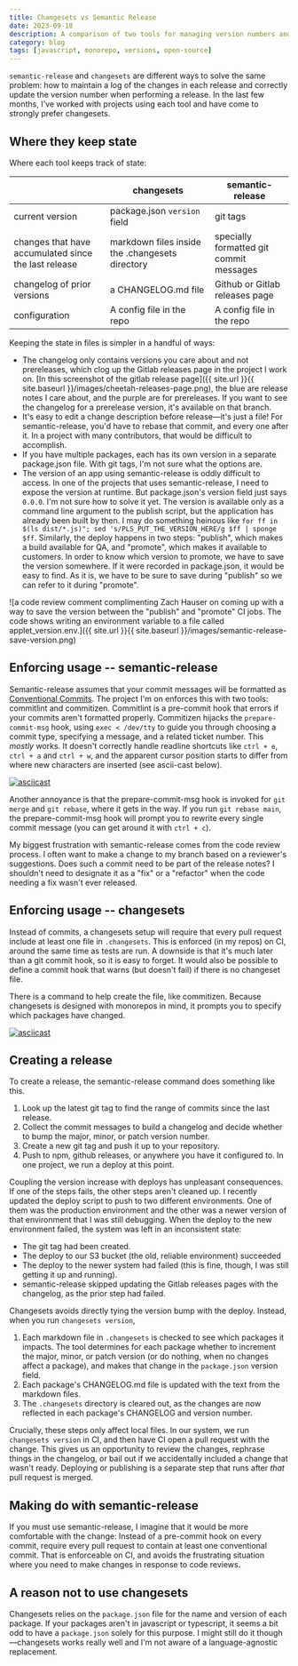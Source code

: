```yaml
---
title: Changesets vs Semantic Release
date: 2023-09-18
description: A comparison of two tools for managing version numbers and changelogs in a monorepo
category: blog
tags: [javascript, monorepo, versions, open-source]
---
```


`semantic-release` and `changesets` are different ways to solve the same problem: how to maintain a log of the changes in each release and correctly update the version number when performing a release. In the last few months, I've worked with projects using each tool and have come to strongly prefer changesets.

## Where they keep state

Where each tool keeps track of state:

|                                                      | changesets                                      | semantic-release                        |
| ---------------------------------------------------- | ----------------------------------------------- | --------------------------------------- |
| current version                                      | package.json `version` field                    | git tags                                |
| changes that have accumulated since the last release | markdown files inside the .changesets directory | specially formatted git commit messages |
| changelog of prior versions                          | a CHANGELOG.md file                             | Github or Gitlab releases page          |
| configuration                                        | A config file in the repo                       | A config file in the repo               |

Keeping the state in files is simpler in a handful of ways:

- The changelog only contains versions you care about and not prereleases, which clog up the Gitlab releases page in the project I work on. [In this screenshot of the gitlab release page]({{ site.url }}{{ site.baseurl }}/images/cheetah-releases-page.png), the blue are release notes I care about, and the purple are for prereleases. If you want to see the changelog for a prerelease version, it's available on that branch.
- It's easy to edit a change description before release—it's just a file! For semantic-release, you'd have to rebase that commit, and every one after it. In a project with many contributors, that would be difficult to accomplish.
- If you have multiple packages, each has its own version in a separate package.json file. With git tags, I'm not sure what the options are.
- The version of an app using semantic-release is oddly difficult to access. In one of the projects that uses semantic-release, I need to expose the version at runtime. But package.json's version field just says `0.0.0`. I'm not sure how to solve it yet. The version is available only as a command line argument to the publish script, but the application has already been built by then. I may do something heinous like `for ff in $(ls dist/*.js)"; sed 's/PLS_PUT_THE_VERSION_HERE/g $ff | sponge $ff`. Similarly, the deploy happens in two steps: "publish", which makes a build available for QA, and "promote", which makes it available to customers. In order to know which version to promote, we have to save the version somewhere. If it were recorded in package.json, it would be easy to find. As it is, we have to be sure to save during "publish" so we can refer to it during "promote".

![a code review comment complimenting Zach Hauser on coming up with a way to save the version between the "publish" and "promote" CI jobs. The code shows writing an environment variable to a file called applet_version.env.]({{ site.url }}{{ site.baseurl }}/images/semantic-release-save-version.png)

## Enforcing usage -- semantic-release

Semantic-release assumes that your commit messages will be formatted as [Conventional Commits](https://www.conventionalcommits.org/). The project I'm on enforces this with two tools: commitlint and commitizen. Commitlint is a pre-commit hook that errors if your commits aren't formatted properly. Commitizen hijacks the `prepare-commit-msg` hook, using `exec < /dev/tty` to guide you through choosing a commit type, specifying a message, and a related ticket number. This _mostly_ works. It doesn't correctly handle readline shortcuts like `ctrl + e`, `ctrl + a` and `ctrl + w`, and the apparent cursor position starts to differ from where new characters are inserted (see ascii-cast below).

[![asciicast](https://asciinema.org/a/mB0Ijt44wwVRXdP86Ni2gu9at.svg)](https://asciinema.org/a/mB0Ijt44wwVRXdP86Ni2gu9at)

Another annoyance is that the prepare-commit-msg hook is invoked for `git merge` and `git rebase`, where it gets in the way. If you run `git rebase main`, the prepare-commit-msg hook will prompt you to rewrite every single commit message (you can get around it with `ctrl + c`).

My biggest frustration with semantic-release comes from the code review process. I often want to make a change to my branch based on a reviewer's suggestions. Does such a commit need to be part of the release notes? I shouldn't need to designate it as a "fix" or a "refactor" when the code needing a fix wasn't ever released.

## Enforcing usage -- changesets

Instead of commits, a changesets setup will require that every pull request include at least one file in `.changesets`. This is enforced (in my repos) on CI, around the same time as tests are run. A downside is that it's much later than a git commit hook, so it is easy to forget. It would also be possible to define a commit hook that warns (but doesn't fail) if there is no changeset file.

There is a command to help create the file, like commitizen. Because changesets is designed with monorepos in mind, it prompts you to specify which packages have changed.

[![asciicast](https://asciinema.org/a/BBIqjLLpgnojC2Rfn7FuaGCmI.svg)](https://asciinema.org/a/BBIqjLLpgnojC2Rfn7FuaGCmI)

## Creating a release

To create a release, the semantic-release command does something like this.

1. Look up the latest git tag to find the range of commits since the last release.
2. Collect the commit messages to build a changelog and decide whether to bump the major, minor, or patch version number.
3. Create a new git tag and push it up to your repository.
4. Push to npm, github releases, or anywhere you have it configured to. In one project, we run a deploy at this point.

Coupling the version increase with deploys has unpleasant consequences. If one of the steps fails, the other steps aren't cleaned up. I recently updated the deploy script to push to two different environments. One of them was the production environment and the other was a newer version of that environment that I was still debugging. When the deploy to the new environment failed, the system was left in an inconsistent state:

- The git tag had been created.
- The deploy to our S3 bucket (the old, reliable environment) succeeded
- The deploy to the newer system had failed (this is fine, though, I was still getting it up and running).
- semantic-release skipped updating the Gitlab releases pages with the changelog, as the prior step had failed.

Changesets avoids directly tying the version bump with the deploy. Instead, when you run `changesets version`,

1. Each markdown file in `.changesets` is checked to see which packages it impacts. The tool determines for each package whether to increment the major, minor, or patch version (or do nothing, when no changes affect a package), and makes that change in the `package.json` version field.
2. Each package's CHANGELOG.md file is updated with the text from the markdown files.
3. The `.changesets` directory is cleared out, as the changes are now reflected in each package's CHANGELOG and version number.

Crucially, these steps only affect local files. In our system, we run `changesets version` in CI, and then have CI open a pull request with the change. This gives us an opportunity to review the changes, rephrase things in the changelog, or bail out if we accidentally included a change that wasn't ready. Deploying or publishing is a separate step that runs after _that_ pull request is merged.

## Making do with semantic-release

If you must use semantic-release, I imagine that it would be more comfortable with the change: Instead of a pre-commit hook on every commit, require every pull request to contain at least one conventional commit. That is enforceable on CI, and avoids the frustrating situation where you need to make changes in response to code reviews.

## A reason not to use changesets

Changesets relies on the `package.json` file for the name and version of each package. If your packages aren't in javascript or typescript, it seems a bit odd to have a `package.json` solely for this purpose. I might still do it though—changesets works really well and I'm not aware of a language-agnostic replacement.

